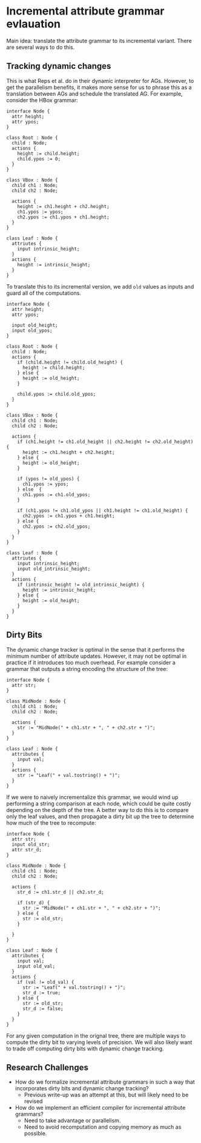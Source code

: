 # Incremental attribute grammar evlauation

Main idea: translate the attribute grammar to its incremental variant. There
are several ways to do this.

## Tracking dynamic changes

This is what Reps et al. do in their dynamic interpreter for AGs. However, to
get the parallelism benefits, it makes more sense for us to phrase this as a
translation between AGs and schedule the translated AG. For example, consider
the HBox grammar:

```
interface Node {
  attr height;
  attr ypos;
}

class Root : Node {
  child : Node;
  actions {
    height := child.height;
    child.ypos := 0;
  }
}

class VBox : Node {
  child ch1 : Node;
  child ch2 : Node;

  actions { 
    height := ch1.height + ch2.height;
    ch1.ypos := ypos;
    ch2.ypos := ch1.ypos + ch1.height;
  }
}

class Leaf : Node {
  attriutes {
    input intrinsic_height;
  }
  actions {
    height := intrinsic_height;
  }
}
```

To translate this to its incremental version, we add `old` values as inputs and
guard all of the computations.

```
interface Node {
  attr height;
  attr ypos;

  input old_height;
  input old_ypos;
}

class Root : Node {
  child : Node;
  actions {
    if (child.height != child.old_height) {
      height := child.height;
    } else {
      height := old_height;
    }
  
    child.ypos := child.old_ypos;
  }
}

class VBox : Node {
  child ch1 : Node;
  child ch2 : Node;

  actions { 
    if (ch1.height != ch1.old_height || ch2.height != ch2.old_height) {
      height := ch1.height + ch2.height;
    } else {
      height := old_height;
    }

    if (ypos != old_ypos) {
      ch1.ypos := ypos;
    } else  {
      ch1.ypos := ch1.old_ypos;
    }

    if (ch1.ypos != ch1.old_ypos || ch1.height != ch1.old_height) {
      ch2.ypos := ch1.ypos + ch1.height;
    } else {
      ch2.ypos := ch2.old_ypos;
    }
  }
}

class Leaf : Node {
  attriutes {
    input intrinsic_height;
    input old_intrinsic_height;
  }
  actions {
    if (intrinsic_height != old_intrinsic_height) {
      height := intrinsic_height;
    } else {
      height := old_height;
    }
  }
}
```

## Dirty Bits

The dynamic change tracker is optimal in the sense that it performs the minimum
number of attribute updates. However, it may not be optimal in practice if it
introduces too much overhead. For example consider a grammar that outputs a
string encoding the structure of the tree:

```
interface Node {
  attr str;
}

class MidNode : Node {
  child ch1 : Node;
  child ch2 : Node;

  actions {
    str := "MidNode(" + ch1.str + ", " + ch2.str + ")";
  }
}

class Leaf : Node {
  attributes {
    input val;
  }
  actions {
    str := "Leaf(" + val.tostring() + ")";
  }
}
```

If we were to naively incrementalize this grammar, we would wind up performing
a string comparison at each node, which could be quite costly depending on the
depth of the tree. A better way to do this is to compare only the leaf values,
and then propagate a dirty bit up the tree to determine how much of the tree to
recompute:

```
interface Node {
  attr str;
  input old_str;
  attr str_d;
}

class MidNode : Node {
  child ch1 : Node;
  child ch2 : Node;

  actions {
    str_d := ch1.str_d || ch2.str_d;
  
    if (str_d) {
      str := "MidNode(" + ch1.str + ", " + ch2.str + ")";
    } else {
      str := old_str;
    }

  }
}

class Leaf : Node {
  attributes {
    input val;
    input old_val;
  }
  actions {
    if (val != old_val) {
      str := "Leaf(" + val.tostring() + ")";
      str_d := true;
    } else {
      str := old_str;
      str_d := false;
    }
  }
}
```

For any given computation in the orignal tree, there are multiple ways to
compute the dirty bit to varying levels of precision. We will also likely want
to trade off computing dirty bits with dynamic change tracking.

## Research Challenges

* How do we formalize incremental attribute grammars in such a way that incorporates dirty bits and dynamic change tracking?
  * Previous write-up was an attempt at this, but will likely need to be revised
* How do we implement an efficient compiler for incremental attribute grammars?
  * Need to take advantage or parallelism.
  * Need to avoid recomputation and copying memory as much as possible.
